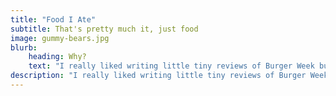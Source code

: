 ```yaml
---
title: "Food I Ate"
subtitle: That's pretty much it, just food
image: gummy-bears.jpg
blurb:
    heading: Why?
    text: "I really liked writing little tiny reviews of Burger Week burgers on Facebook, so I figured \"Why not a blog\"?"
description: "I really liked writing little tiny reviews of Burger Week burgers on Facebook, so I figured \"Why not a blog\"?"
---
```


